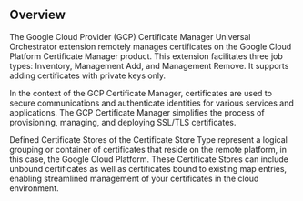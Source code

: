 ## Overview

The Google Cloud Provider (GCP) Certificate Manager Universal Orchestrator extension remotely manages certificates on the Google Cloud Platform Certificate Manager product. This extension facilitates three job types: Inventory, Management Add, and Management Remove. It supports adding certificates with private keys only.

In the context of the GCP Certificate Manager, certificates are used to secure communications and authenticate identities for various services and applications. The GCP Certificate Manager simplifies the process of provisioning, managing, and deploying SSL/TLS certificates.

Defined Certificate Stores of the Certificate Store Type represent a logical grouping or container of certificates that reside on the remote platform, in this case, the Google Cloud Platform. These Certificate Stores can include unbound certificates as well as certificates bound to existing map entries, enabling streamlined management of your certificates in the cloud environment.


